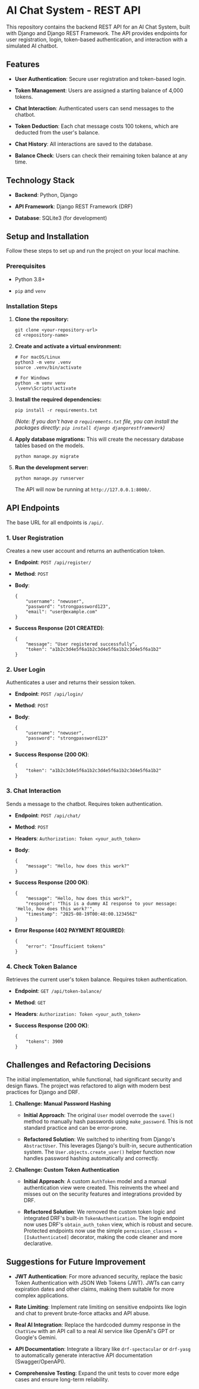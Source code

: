 # AI Chat System - REST API

This repository contains the backend REST API for an AI Chat System, built with Django and Django REST Framework. The API provides endpoints for user registration, login, token-based authentication, and interaction with a simulated AI chatbot.

## Features

- **User Authentication**: Secure user registration and token-based login.

- **Token Management**: Users are assigned a starting balance of 4,000 tokens.

- **Chat Interaction**: Authenticated users can send messages to the chatbot.

- **Token Deduction**: Each chat message costs 100 tokens, which are deducted from the user's balance.

- **Chat History**: All interactions are saved to the database.

- **Balance Check**: Users can check their remaining token balance at any time.

## Technology Stack

- **Backend**: Python, Django

- **API Framework**: Django REST Framework (DRF)

- **Database**: SQLite3 (for development)

## Setup and Installation

Follow these steps to set up and run the project on your local machine.

### Prerequisites

- Python 3.8+

- `pip` and `venv`

### Installation Steps

1. **Clone the repository:**

    ```
    git clone <your-repository-url>
    cd <repository-name>
    
    ```

2. **Create and activate a virtual environment:**

    ```
    # For macOS/Linux
    python3 -m venv .venv
    source .venv/bin/activate
    
    # For Windows
    python -m venv venv
    .\venv\Scripts\activate
    
    ```

3. **Install the required dependencies:**

    ```
    pip install -r requirements.txt
    
    ```

    _(Note: If you don't have a `requirements.txt` file, you can install the packages directly: `pip install django djangorestframework`)_

4. **Apply database migrations:** This will create the necessary database tables based on the models.

    ```
    python manage.py migrate
    
    ```

5. **Run the development server:**

    ```
    python manage.py runserver
    
    ```

    The API will now be running at `http://127.0.0.1:8000/`.

## API Endpoints

The base URL for all endpoints is `/api/`.

### 1. User Registration

Creates a new user account and returns an authentication token.

- **Endpoint**: `POST /api/register/`

- **Method**: `POST`

- **Body**:

    ```
    {
        "username": "newuser",
        "password": "strongpassword123",
        "email": "user@example.com"
    }
    
    ```

- **Success Response (201 CREATED)**:

    ```
    {
        "message": "User registered successfully",
        "token": "a1b2c3d4e5f6a1b2c3d4e5f6a1b2c3d4e5f6a1b2"
    }
    
    ```

### 2. User Login

Authenticates a user and returns their session token.

- **Endpoint**: `POST /api/login/`

- **Method**: `POST`

- **Body**:

    ```
    {
        "username": "newuser",
        "password": "strongpassword123"
    }
    
    ```

- **Success Response (200 OK)**:

    ```
    {
        "token": "a1b2c3d4e5f6a1b2c3d4e5f6a1b2c3d4e5f6a1b2"
    }
    
    ```

### 3. Chat Interaction

Sends a message to the chatbot. Requires token authentication.

- **Endpoint**: `POST /api/chat/`

- **Method**: `POST`

- **Headers**: `Authorization: Token <your_auth_token>`

- **Body**:

    ```
    {
        "message": "Hello, how does this work?"
    }
    
    ```

- **Success Response (200 OK)**:

    ```
    {
        "message": "Hello, how does this work?",
        "response": "This is a dummy AI response to your message: 'Hello, how does this work?'",
        "timestamp": "2025-08-19T00:48:00.123456Z"
    }
    
    ```

- **Error Response (402 PAYMENT REQUIRED)**:

    ```
    {
        "error": "Insufficient tokens"
    }
    
    ```

### 4. Check Token Balance

Retrieves the current user's token balance. Requires token authentication.

- **Endpoint**: `GET /api/token-balance/`

- **Method**: `GET`

- **Headers**: `Authorization: Token <your_auth_token>`

- **Success Response (200 OK)**:

    ```
    {
        "tokens": 3900
    }
    
    ```

## Challenges and Refactoring Decisions

The initial implementation, while functional, had significant security and design flaws. The project was refactored to align with modern best practices for Django and DRF.

1. **Challenge: Manual Password Hashing**

    - **Initial Approach**: The original `User` model overrode the `save()` method to manually hash passwords using `make_password`. This is not standard practice and can be error-prone.

    - **Refactored Solution**: We switched to inheriting from Django's `AbstractUser`. This leverages Django's built-in, secure authentication system. The `User.objects.create_user()` helper function now handles password hashing automatically and correctly.

2. **Challenge: Custom Token Authentication**

    - **Initial Approach**: A custom `AuthToken` model and a manual authentication view were created. This reinvents the wheel and misses out on the security features and integrations provided by DRF.

    - **Refactored Solution**: We removed the custom token logic and integrated DRF's built-in `TokenAuthentication`. The login endpoint now uses DRF's `obtain_auth_token` view, which is robust and secure. Protected endpoints now use the simple `permission_classes = [IsAuthenticated]` decorator, making the code cleaner and more declarative.

## Suggestions for Future Improvement

- **JWT Authentication**: For more advanced security, replace the basic Token Authentication with JSON Web Tokens (JWT). JWTs can carry expiration dates and other claims, making them suitable for more complex applications.

- **Rate Limiting**: Implement rate limiting on sensitive endpoints like login and chat to prevent brute-force attacks and API abuse.

- **Real AI Integration**: Replace the hardcoded dummy response in the `ChatView` with an API call to a real AI service like OpenAI's GPT or Google's Gemini.

- **API Documentation**: Integrate a library like `drf-spectacular` or `drf-yasg` to automatically generate interactive API documentation (Swagger/OpenAPI).

- **Comprehensive Testing**: Expand the unit tests to cover more edge cases and ensure long-term reliability.
